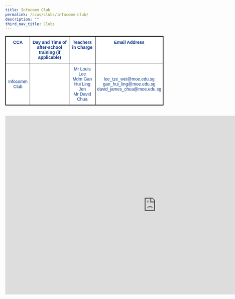 ```yaml
---
title: Infocomm Club
permalink: /ccas/clubs/infocomm-club/
description: ""
third_nav_title: Clubs
---
```


<style type="text/css">
.tg  {border-collapse:collapse;border-spacing:0;}
.tg td{border-color:black;border-style:solid;border-width:1px;font-family:Arial, sans-serif;font-size:14px;
  overflow:hidden;padding:10px 5px;word-break:normal;}
.tg th{border-color:black;border-style:solid;border-width:1px;font-family:Arial, sans-serif;font-size:14px;
  font-weight:normal;overflow:hidden;padding:10px 5px;word-break:normal;}
.tg .tg-m9di{background-color:#FFF;color:#0C3989;text-align:center;vertical-align:middle}
.tg .tg-pg9x{background-color:#FFF;color:#0C3989;font-weight:bold;text-align:center;vertical-align:top}
</style>
<table class="tg" style="border: 1px solid black">
<thead>
  <tr style="border: 1px solid black">
    <th class="tg-pg9x" style="border: 1px solid black">CCA</th>
    <th class="tg-pg9x" style="border: 1px solid black">Day and Time of after-school training (if applicable)</th>
    <th class="tg-pg9x" style="border: 1px solid black">Teachers in Charge</th>
    <th class="tg-pg9x" style="border: 1px solid black">Email Address</th>
  </tr>
</thead>
<tbody>
  <tr style="border: 1px solid black">
    <td class="tg-m9di" style="border: 1px solid black">Infocomm Club<br></td>
    <td class="tg-m9di" style="border: 1px solid black"></td>
    <td class="tg-m9di" style="border: 1px solid black">Mr Louis Lee<br>Mdm Gan Hui Ling Jen<br>Mr David Chua</td>
    <td class="tg-m9di" style="border: 1px solid black">lee_tze_wei@moe.edu.sg<br>gan_hui_ling@moe.edu.sg<br>david_james_chua@moe.edu.sg</td>
  </tr>
</tbody>
</table><br>


<iframe allowfullscreen="true" height="569" width="960" frameborder="0" src="https://docs.google.com/presentation/d/e/2PACX-1vRxxUhPqULUzdTXJddefZcvcfzHvpwT_jTdG35g-aLYdRPiXA8UZYRAC0MZEZgffSdyCO-lWfJzMdkx/embed?start=false&amp;loop=false&amp;delayms=3000"></iframe>